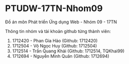 # PTUDW-17TN-Nhom09

Đồ án môn Phát triển Ứng dụng Web - Nhóm 09 - 17TN

Thông tin nhóm và tài khoản github từng thành viên:

1. 1712420 - Phan Gia Hảo (Github: 1712420)
2. 1712504 - Võ Ngọc Huy (Github: 1712504)
3. 1712514 - Trần Quang Khải (Github: 1712514, TQKhai99)
4. 1712694 - Nguyễn Minh Quân (Github: 1712694)

